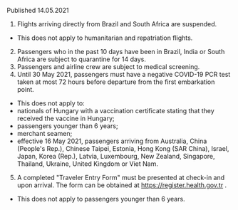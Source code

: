 Published 14.05.2021
1. Flights arriving directly from Brazil and South Africa are suspended.
- This does not apply to humanitarian and repatriation flights.
2. Passengers who in the past 10 days have been in Brazil, India or South Africa are subject to quarantine for 14 days.
3. Passengers and airline crew are subject to medical screening.
4. Until 30 May 2021, passengers must have a negative COVID-19 PCR test taken at most 72 hours before departure from the first embarkation point.
- This does not apply to:
- nationals of Hungary with a vaccination certificate stating that they received the vaccine in Hungary;
- passengers younger than 6 years;
- merchant seamen;
- effective 16 May 2021, passengers arriving from Australia, China (People's Rep.), Chinese Taipei, Estonia, Hong Kong (SAR China), Israel, Japan, Korea (Rep.), Latvia, Luxembourg, New Zealand, Singapore, Thailand, Ukraine, United Kingdom or Viet Nam.
5. A completed "Traveler Entry Form" must be presented at check-in and upon arrival. The form can be obtained at <a href="https://register.health.gov.tr">https://register.health.gov.tr</a> .
 - This does not apply to passengers younger than 6 years.

